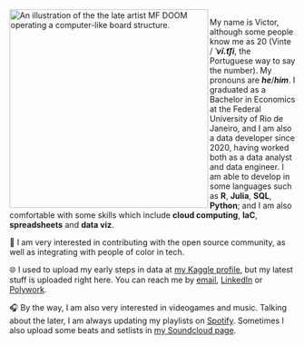 <img align="left" alt="An illustration of the the late artist MF DOOM operating a computer-like board structure." src="https://media.giphy.com/media/v1.Y2lkPTc5MGI3NjExNzVjZWNhMmI1NmM5ODk3YWVlNTNkN2VhOTE1ZDVhN2I5NTk4YWNhYyZjdD1n/9uITwFum2zFg9fBHYU/giphy.gif" width="350"/>


My name is Victor, although some people know me as 20 (Vinte / ***ˈvĩ.t͡ʃi***, the Portuguese way to say the number). My pronouns are ***he***/***him***. I graduated as a Bachelor in Economics at the Federal University of Rio de Janeiro, and I am also a data developer since 2020, having worked both as a data analyst and data engineer. I am able to develop in some languages such as **R**, **Julia**, **SQL**, **Python**; and I am also comfortable with some skills which include **cloud computing**, **IaC**, **spreadsheets** and **data viz**.  

🧩 I am very interested in contributing with the open source community, as well as integrating with people of color in tech.

🌐 I used to upload my early steps in data at [my Kaggle profile](https://kaggle.com/victorcvriano), but my latest stuff is uploaded right here. You can reach me by [email](mailto:victorcvriano@gmail.com), [LinkedIn](https://linkedin.com/in/victorcvriano) or [Polywork](poly.work/victorcvriano).

🎧 By the way, I am also very interested in videogames and music. Talking about the later, I am always updating my playlists on [Spotify](https://open.spotify.com/user/victorcvriano). Sometimes I also upload some beats and setlists in [my Soundcloud page](https://soundcloud.com/20do100tro).
